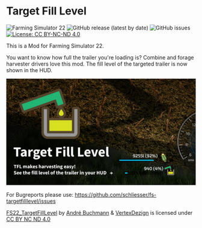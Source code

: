 # Target Fill Level

![Farming Simulator 22](https://img.shields.io/badge/farming%20simulator-22-blue)
![GitHub release (latest by date)](https://img.shields.io/github/v/release/schliesser/fs-targetfilllevel)
![GitHub issues](https://img.shields.io/github/issues/schliesser/fs-targetfilllevel)
[![License: CC BY-NC-ND 4.0](https://img.shields.io/badge/License-CC_BY--NC--ND_4.0-lightgrey.svg)](https://creativecommons.org/licenses/by-nc-nd/4.0/)

This is a Mod for Farming Simulator 22.

You want to know how full the trailer you're loading is? Combine and forage harvester drivers love this mod. The fill level of the targeted trailer is now shown in the HUD.

![Target Fill Level](resources/screenshots/10_Detail.jpg)

For Bugreports please use: https://github.com/schliesser/fs-targetfilllevel/issues

[FS22_TargetFillLevel](https://github.com/schliesser/fs-targetfilllevel/issues) by [André Buchmann](https://github.com/schliesser) & [VertexDezign](https://vertexdezign.net/) is licensed under [CC BY NC ND 4.0](http://creativecommons.org/licenses/by-nc-nd/4.0/)
